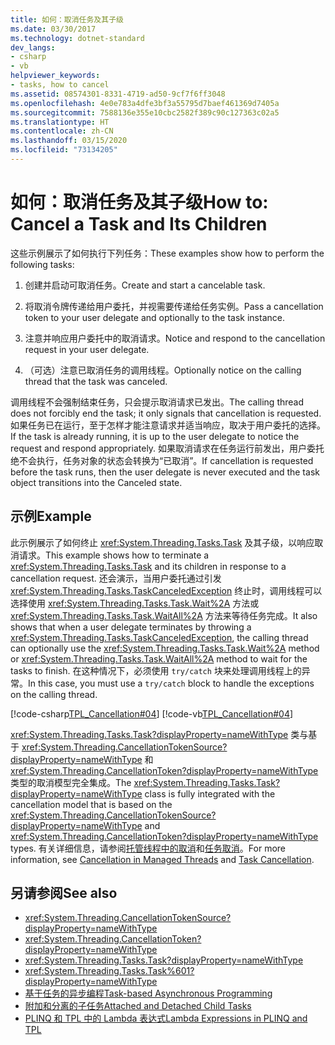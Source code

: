 ```yaml
---
title: 如何：取消任务及其子级
ms.date: 03/30/2017
ms.technology: dotnet-standard
dev_langs:
- csharp
- vb
helpviewer_keywords:
- tasks, how to cancel
ms.assetid: 08574301-8331-4719-ad50-9cf7f6ff3048
ms.openlocfilehash: 4e0e783a4dfe3bf3a55795d7baef461369d7405a
ms.sourcegitcommit: 7588136e355e10cbc2582f389c90c127363c02a5
ms.translationtype: HT
ms.contentlocale: zh-CN
ms.lasthandoff: 03/15/2020
ms.locfileid: "73134205"
---
```

# <a name="how-to-cancel-a-task-and-its-children"></a><span data-ttu-id="1ed48-102">如何：取消任务及其子级</span><span class="sxs-lookup"><span data-stu-id="1ed48-102">How to: Cancel a Task and Its Children</span></span>
<span data-ttu-id="1ed48-103">这些示例展示了如何执行下列任务：</span><span class="sxs-lookup"><span data-stu-id="1ed48-103">These examples show how to perform the following tasks:</span></span>  
  
1. <span data-ttu-id="1ed48-104">创建并启动可取消任务。</span><span class="sxs-lookup"><span data-stu-id="1ed48-104">Create and start a cancelable task.</span></span>  
  
2. <span data-ttu-id="1ed48-105">将取消令牌传递给用户委托，并视需要传递给任务实例。</span><span class="sxs-lookup"><span data-stu-id="1ed48-105">Pass a cancellation token to your user delegate and optionally to the task instance.</span></span>  
  
3. <span data-ttu-id="1ed48-106">注意并响应用户委托中的取消请求。</span><span class="sxs-lookup"><span data-stu-id="1ed48-106">Notice and respond to the cancellation request in your user delegate.</span></span>  
  
4. <span data-ttu-id="1ed48-107">（可选）注意已取消任务的调用线程。</span><span class="sxs-lookup"><span data-stu-id="1ed48-107">Optionally notice on the calling thread that the task was canceled.</span></span>  
  
 <span data-ttu-id="1ed48-108">调用线程不会强制结束任务，只会提示取消请求已发出。</span><span class="sxs-lookup"><span data-stu-id="1ed48-108">The calling thread does not forcibly end the task; it only signals that cancellation is requested.</span></span> <span data-ttu-id="1ed48-109">如果任务已在运行，至于怎样才能注意请求并适当响应，取决于用户委托的选择。</span><span class="sxs-lookup"><span data-stu-id="1ed48-109">If the task is already running, it is up to the user delegate to notice the request and respond appropriately.</span></span> <span data-ttu-id="1ed48-110">如果取消请求在任务运行前发出，用户委托绝不会执行，任务对象的状态会转换为“已取消”。</span><span class="sxs-lookup"><span data-stu-id="1ed48-110">If cancellation is requested before the task runs, then the user delegate is never executed and the task object transitions into the Canceled state.</span></span>  
  
## <a name="example"></a><span data-ttu-id="1ed48-111">示例</span><span class="sxs-lookup"><span data-stu-id="1ed48-111">Example</span></span>  
 <span data-ttu-id="1ed48-112">此示例展示了如何终止 <xref:System.Threading.Tasks.Task> 及其子级，以响应取消请求。</span><span class="sxs-lookup"><span data-stu-id="1ed48-112">This example shows how to terminate a <xref:System.Threading.Tasks.Task> and its children in response to a cancellation request.</span></span> <span data-ttu-id="1ed48-113">还会演示，当用户委托通过引发 <xref:System.Threading.Tasks.TaskCanceledException> 终止时，调用线程可以选择使用 <xref:System.Threading.Tasks.Task.Wait%2A> 方法或 <xref:System.Threading.Tasks.Task.WaitAll%2A> 方法来等待任务完成。</span><span class="sxs-lookup"><span data-stu-id="1ed48-113">It also shows that when a user delegate terminates by throwing a <xref:System.Threading.Tasks.TaskCanceledException>, the calling thread can optionally use the <xref:System.Threading.Tasks.Task.Wait%2A> method or <xref:System.Threading.Tasks.Task.WaitAll%2A> method to wait for the tasks to finish.</span></span> <span data-ttu-id="1ed48-114">在这种情况下，必须使用 `try/catch` 块来处理调用线程上的异常。</span><span class="sxs-lookup"><span data-stu-id="1ed48-114">In this case, you must use a `try/catch` block to handle the exceptions on the calling thread.</span></span>  
  
 [!code-csharp[TPL_Cancellation#04](../../../samples/snippets/csharp/VS_Snippets_Misc/tpl_cancellation/cs/cancel1.cs#04)]
 [!code-vb[TPL_Cancellation#04](../../../samples/snippets/visualbasic/VS_Snippets_Misc/tpl_cancellation/vb/cancel1.vb#04)]  
  
 <span data-ttu-id="1ed48-115"><xref:System.Threading.Tasks.Task?displayProperty=nameWithType> 类与基于 <xref:System.Threading.CancellationTokenSource?displayProperty=nameWithType> 和 <xref:System.Threading.CancellationToken?displayProperty=nameWithType> 类型的取消模型完全集成。</span><span class="sxs-lookup"><span data-stu-id="1ed48-115">The <xref:System.Threading.Tasks.Task?displayProperty=nameWithType> class is fully integrated with the cancellation model that is based on the <xref:System.Threading.CancellationTokenSource?displayProperty=nameWithType> and <xref:System.Threading.CancellationToken?displayProperty=nameWithType> types.</span></span> <span data-ttu-id="1ed48-116">有关详细信息，请参阅[托管线程中的取消](../../../docs/standard/threading/cancellation-in-managed-threads.md)和[任务取消](../../../docs/standard/parallel-programming/task-cancellation.md)。</span><span class="sxs-lookup"><span data-stu-id="1ed48-116">For more information, see [Cancellation in Managed Threads](../../../docs/standard/threading/cancellation-in-managed-threads.md) and [Task Cancellation](../../../docs/standard/parallel-programming/task-cancellation.md).</span></span>  
  
## <a name="see-also"></a><span data-ttu-id="1ed48-117">另请参阅</span><span class="sxs-lookup"><span data-stu-id="1ed48-117">See also</span></span>

- <xref:System.Threading.CancellationTokenSource?displayProperty=nameWithType>
- <xref:System.Threading.CancellationToken?displayProperty=nameWithType>
- <xref:System.Threading.Tasks.Task?displayProperty=nameWithType>
- <xref:System.Threading.Tasks.Task%601?displayProperty=nameWithType>
- [<span data-ttu-id="1ed48-118">基于任务的异步编程</span><span class="sxs-lookup"><span data-stu-id="1ed48-118">Task-based Asynchronous Programming</span></span>](../../../docs/standard/parallel-programming/task-based-asynchronous-programming.md)
- [<span data-ttu-id="1ed48-119">附加和分离的子任务</span><span class="sxs-lookup"><span data-stu-id="1ed48-119">Attached and Detached Child Tasks</span></span>](../../../docs/standard/parallel-programming/attached-and-detached-child-tasks.md)
- [<span data-ttu-id="1ed48-120">PLINQ 和 TPL 中的 Lambda 表达式</span><span class="sxs-lookup"><span data-stu-id="1ed48-120">Lambda Expressions in PLINQ and TPL</span></span>](../../../docs/standard/parallel-programming/lambda-expressions-in-plinq-and-tpl.md)
